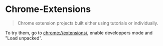 # Chrome-Extensions

> Chrome extension projects built either using tutorials or individually.

To try them, go to [chrome://extensions/](chrome://extensions/), enable developpers mode and "Load unpacked".
